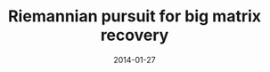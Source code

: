 ---
title: "Riemannian pursuit for big matrix recovery"
collection: publications
permalink: /publication/Riemannian
date: 2014-01-27
venue: "ICML"
city: "GuangZhou"
state: ""
thumbnail: "masktrack.png"
teaser : masktrack.jpg
authors: "Mingkui Tan, Ivor W Tsang, Li Wang, Bart Vandereycken, Sinno Jialin Pan"
bibtex: Riemannian.txt
uri: 
arxiv: http://proceedings.mlr.press/v32/tan14.pdf
project: 
source:
poster: masktrack-poster.pdf
data:
---